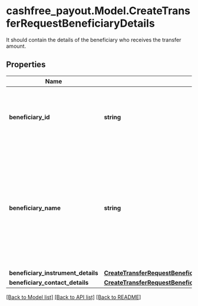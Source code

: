 # cashfree_payout.Model.CreateTransferRequestBeneficiaryDetails
It should contain the details of the beneficiary who receives the transfer amount.

## Properties

Name | Type | Description | Notes
------------ | ------------- | ------------- | -------------
**beneficiary_id** | **string** | It is the unique ID you created to identify the beneficiary. Alphanumeric characters are allowed. | [optional] 
**beneficiary_name** | **string** | It is the name of the beneficiary. The maximum character limit is 100.  Only alphabets and whitespaces are allowed. It is required if beneficiary_id is not present. | [optional] 
**beneficiary_instrument_details** | [**CreateTransferRequestBeneficiaryDetailsBeneficiaryInstrumentDetails**](CreateTransferRequestBeneficiaryDetailsBeneficiaryInstrumentDetails.md) |  | [optional] 
**beneficiary_contact_details** | [**CreateTransferRequestBeneficiaryDetailsBeneficiaryContactDetails**](CreateTransferRequestBeneficiaryDetailsBeneficiaryContactDetails.md) |  | [optional] 

[[Back to Model list]](../README.md#documentation-for-models) [[Back to API list]](../README.md#documentation-for-api-endpoints) [[Back to README]](../README.md)

